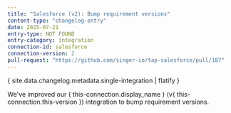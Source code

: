 ```yaml
---
title: "Salesforce (v2): Bump requirement versions"
content-type: "changelog-entry"
date: 2025-07-21
entry-type: NOT FOUND
entry-category: integration
connection-id: salesforce
connection-version: 2
pull-request: "https://github.com/singer-io/tap-salesforce/pull/187"
---
```

{ site.data.changelog.metadata.single-integration | flatify }

We've improved our { this-connection.display_name } (v{ this-connection.this-version }) integration to bump requirement versions.